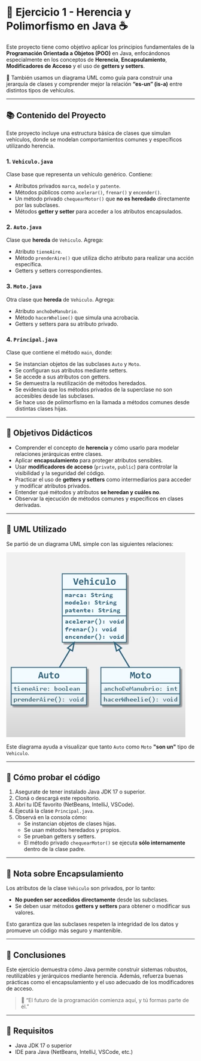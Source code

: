 # 🧠 Ejercicio 1 - Herencia y Polimorfismo en Java ☕

Este proyecto tiene como objetivo aplicar los principios fundamentales de la **Programación Orientada a Objetos (POO)** en Java, enfocándonos especialmente en los conceptos de **Herencia**, **Encapsulamiento**, **Modificadores de Acceso** y el uso de **getters y setters**.

🧩 También usamos un diagrama UML como guía para construir una jerarquía de clases y comprender mejor la relación **“es-un” (is-a)** entre distintos tipos de vehículos.

---

## 📚 Contenido del Proyecto

Este proyecto incluye una estructura básica de clases que simulan vehículos, donde se modelan comportamientos comunes y específicos utilizando herencia.

### 1. `Vehiculo.java`
Clase base que representa un vehículo genérico. Contiene:
- Atributos privados `marca`, `modelo` y `patente`.
- Métodos públicos como `acelerar()`, `frenar()` y `encender()`.
- Un método privado `chequearMotor()` que **no es heredado** directamente por las subclases.
- Métodos **getter y setter** para acceder a los atributos encapsulados.

### 2. `Auto.java`
Clase que **hereda** de `Vehiculo`. Agrega:
- Atributo `tieneAire`.
- Método `prenderAire()` que utiliza dicho atributo para realizar una acción específica.
- Getters y setters correspondientes.

### 3. `Moto.java`
Otra clase que **hereda** de `Vehiculo`. Agrega:
- Atributo `anchoDeManubrio`.
- Método `hacerWheliee()` que simula una acrobacia.
- Getters y setters para su atributo privado.

### 4. `Principal.java`
Clase que contiene el método `main`, donde:
- Se instancian objetos de las subclases `Auto` y `Moto`.
- Se configuran sus atributos mediante setters.
- Se accede a sus atributos con getters.
- Se demuestra la reutilización de métodos heredados.
- Se evidencia que los métodos privados de la superclase no son accesibles desde las subclases.
- Se hace uso de polimorfismo en la llamada a métodos comunes desde distintas clases hijas.

---

## 🎯 Objetivos Didácticos

- Comprender el concepto de **herencia** y cómo usarlo para modelar relaciones jerárquicas entre clases.
- Aplicar **encapsulamiento** para proteger atributos sensibles.
- Usar **modificadores de acceso** (`private`, `public`) para controlar la visibilidad y la seguridad del código.
- Practicar el uso de **getters y setters** como intermediarios para acceder y modificar atributos privados.
- Entender qué métodos y atributos **se heredan y cuáles no**.
- Observar la ejecución de métodos comunes y específicos en clases derivadas.

---

## 📸 UML Utilizado
Se partió de un diagrama UML simple con las siguientes relaciones:

![img.png](img.png)

Este diagrama ayuda a visualizar que tanto `Auto` como `Moto` **"son un"** tipo de `Vehiculo`.

---

## 🧪 Cómo probar el código

1. Asegurate de tener instalado Java JDK 17 o superior.
2. Cloná o descargá este repositorio.
3. Abrí tu IDE favorito (NetBeans, IntelliJ, VSCode).
4. Ejecutá la clase `Principal.java`.
5. Observá en la consola cómo:
    - Se instancian objetos de clases hijas.
    - Se usan métodos heredados y propios.
    - Se prueban getters y setters.
    - El método privado `chequearMotor()` se ejecuta **sólo internamente** dentro de la clase padre.

---

## 🔐 Nota sobre Encapsulamiento

Los atributos de la clase `Vehiculo` son privados, por lo tanto:
- **No pueden ser accedidos directamente** desde las subclases.
- Se deben usar métodos **getters y setters** para obtener o modificar sus valores.

Esto garantiza que las subclases respeten la integridad de los datos y promueve un código más seguro y mantenible.

---

## 📌 Conclusiones

Este ejercicio demuestra cómo Java permite construir sistemas robustos, reutilizables y jerárquicos mediante herencia. Además, refuerza buenas prácticas como el encapsulamiento y el uso adecuado de los modificadores de acceso.

> 🚀 “El futuro de la programación comienza aquí, y tú formas parte de él.”

---

## 🔧 Requisitos

- Java JDK 17 o superior
- IDE para Java (NetBeans, IntelliJ, VSCode, etc.)
